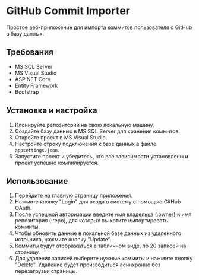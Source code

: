 # GitHub Commit Importer

Простое веб-приложение для импорта коммитов пользователя с GitHub в базу данных.

## Требования

- MS SQL Server
- MS Visual Studio
- ASP.NET Core
- Entity Framework
- Bootstrap

## Установка и настройка

1. Клонируйте репозиторий на свою локальную машину.
2. Создайте базу данных в MS SQL Server для хранения коммитов.
3. Откройте проект в MS Visual Studio.
4. Настройте строку подключения к базе данных в файле `appsettings.json`.
5. Запустите проект и убедитесь, что все зависимости установлены и проект успешно компилируется.

## Использование

1. Перейдите на главную страницу приложения.
2. Нажмите кнопку "Login" для входа в систему с помощью GitHub OAuth.
3. После успешной авторизации введите имя владельца (:owner) и имя репозитория (:repo), для которых вы хотите импортировать коммиты.
4. Чтобы обновить данные в локальной базе данных из удаленного источника, нажмите кнопку "Update".
6. Коммиты будут отображаться в табличном виде, по 20 записей на страницу.
7. Для удаления записей выберите нужные коммиты и нажмите кнопку "Delete". Удаление будет производиться асинхронно без перезагрузки страницы.
